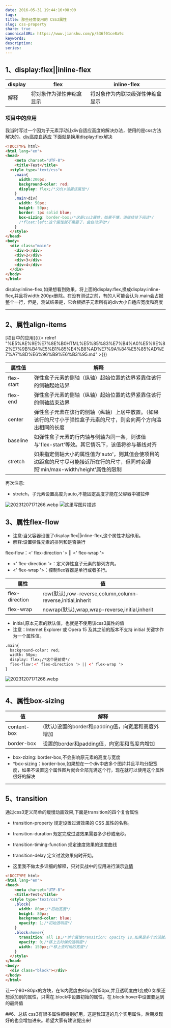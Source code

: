 ```yaml
---
date: 2016-05-31 19:44:16+08:00
tags: 
title: 那些经常使用的 CSS3属性
slug: css-property
share: true
canonicalURL: https://www.jianshu.com/p/536f01ce8a9c
keywords: 
description: 
series: 
---
```


## 1、display:flex||inline-flex
|display|flex|inline-flex|
|------|-----|-----|
|解释|将对象作为弹性伸缩盒显示|将对象作为内联块级弹性伸缩盒显示|

### 项目中的应用

我当时写过一个因为子元素浮动让div自适应高度的解决办法，使用的是css方法解决的。[div高度自适应](http://www.jianshu.com/p/e50d1f11cf83)
下面就是换用display:flex解决

```html
<!DOCTYPE html>
<html lang="en">
<head>
	<meta charset="UTF-8">
	<title>Test</title>
  <style type="text/css">
    .main{
      width:200px;
      background-color: red;
      display: flex;/*父div设置该属性*/
    }
    .main>div{
      width: 50px;
      height: 50px;
      border: 1px solid blue;
      box-sizing: border-box;/*这是css3属性，如果不懂，请继续往下阅读*/
      /*float:left;这个属性就不需要了，会自动浮动*/
    }
  </style>
</head>
<body>
  <div class="main">
    <div>1</div>
    <div>2</div>
    <div>3</div>
    <div>4</div>
  </div>
</body>
</html>
```
display:inline-flex,如果想看到效果，将上面的display:flex,换成display:inline-flex,并且将width:200px删除。在没有测试之前，有的人可能会认为.main会占据整个一行，但是，测试结果是，它会根据子元素所有的div大小自适应宽度和高度

***
## 2、属性align-items
[项目中的应用]({{< relref "%E5%AE%9E%E7%8E%B0HTML%E5%85%83%E7%B4%A0%E5%9E%82%E7%9B%B4%E5%B1%85%E4%B8%AD%E7%9A%84%E5%85%AD%E7%A7%8D%E6%96%B9%E6%B3%95.md" >}})

|属性值|解释|
|--|-----|
|flex-start|弹性盒子元素的侧轴（纵轴）起始位置的边界紧靠住该行的侧轴起始边界|
|flex-end|弹性盒子元素的侧轴（纵轴）起始位置的边界紧靠住该行的侧轴结束边界|
|center|弹性盒子元素在该行的侧轴（纵轴）上居中放置。（如果该行的尺寸小于弹性盒子元素的尺寸，则会向两个方向溢出相同的长度|
|baseline|如弹性盒子元素的行内轴与侧轴为同一条，则该值与'flex-start'等效。其它情况下，该值将参与基线对齐|
|stretch|如果指定侧轴大小的属性值为'auto'，则其值会使项目的边距盒的尺寸尽可能接近所在行的尺寸，但同时会遵照'min/max-width/height'属性的限制|

 再次注意:
 
* stretch，子元素设置高度为auto,不能固定高度才能在父容器中被拉伸

![20231207171266.webp](/images/20231207171266.webp)
![这里写图片描述](/images/20231207171269.webp)

## 3、属性flex-flow
* 注意:当父容器设置了display:flex||inline-flex,这个属性才起作用。
* 解释:设置弹性元素的排列和是否换行

flex-flow：<' flex-direction '> || <' flex-wrap '>
- <' flex-direction '>：定义弹性盒子元素的排列方向。
-  <' flex-wrap '>：控制flex容器是单行或者多行。

|属性|值|
|-------|-------|
|flex-direction|row(默认),row-reverse,column,column-reverse,initial,inherit|
|flex-wrap|nowrap(默认),wrap,wrap-reverse,initial,inherit|

* initial,原本元素的默认值，也就是不使用该css3属性的值
* 注意：Internet Explorer 或 Opera 15 及其之前的版本不支持 initial 关键字作为一个属性值。

```html
.main{
  background-color: red;
  width: 50px;
  display: flex;/*这个是前提*/
  flex-flow：<' flex-direction '> || <' flex-wrap '>
}
```
![20231207171266.webp](/images/20231207171266.webp)
***

## 4、属性box-sizing

|值|解释|
|----|----|
|content-box|(默认)设置的border和padding值，向宽度和高度外增加|
|border-box|设置的border和padding值，向宽度和高度内增加|

- box-zizing: border-box,不会影响原元素的高度与宽度
-  *box-sizing：border-box,如果想在一个div中放多个图片并且平均分配宽度，如果不设置这个属性图片就会全部充满这个行，现在就可以使用这个属性很好的解决

***

## 5、transition

通过css3定义简单的缓慢动画效果,下面是transition的四个复合属性
* transition-property 规定设置过渡效果的 CSS 属性的名称。
* transition-duration 规定完成过渡效果需要多少秒或毫秒。
* transition-timing-function 规定速度效果的速度曲线
* transition-delay 定义过渡效果何时开始。

* 这里我不做太多详细的解释，只对实战中的应用进行演示[详情](http://www.w3school.com.cn/cssref/pr_transition.asp)

```html
<!DOCTYPE html>
<html lang="en">
<head>
	<meta charset="UTF-8">
	<title>Test</title>
  <style type="text/css">
    .block{
      width: 80px;/*初始宽度*/
      height: 80px;
      background-color: blue;
      opacity: 1;/*初始透明度*/
    }
    .block:hover{
      transition: all 1s;/*单个属性transition: opacity 1s,如果是多个的话就是all*/
      opacity: 0;/*移上去时候的透明度*/
      width: 150px;/*移上去时候的宽度*/
    }
  </style>
</head>
<body>
  <div class="block"></div>
</body>
</html>
```

让一个80*80px的方块，在1s内宽度由80px到150px,并且透明度由1变成0
如果还想添加别的属性，只需在.block中设置初始的属性，在.block:hover中设置要达到的最终值

##6、总结
css3有很多属性都特别好用，这是我知道的几个实用属性，后期发现好的也会增加进来。希望大家有建议提出来!